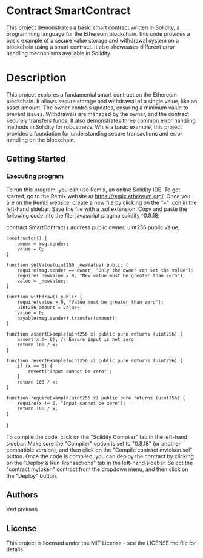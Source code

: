 # Contract SmartContract
This project demonstrates a basic smart contract written in Solidity, a programming language for the Ethereum blockchain. this code provides a basic example of a secure value storage and withdrawal system on a blockchain using a smart contract. It also showcases different error handling mechanisms available in Solidity.
# Description
This project explores a fundamental smart contract on the Ethereum blockchain. It allows secure storage and withdrawal of a single value, like an asset amount. The owner controls updates, ensuring a minimum value to prevent issues. Withdrawals are managed by the owner, and the contract securely transfers funds. It also demonstrates three common error handling methods in Solidity for robustness. While a basic example, this project provides a foundation for understanding secure transactions and error handling on the blockchain.
## Getting Started
### Executing program
To run this program, you can use Remix, an online Solidity IDE. To get started, go to the Remix website at https://remix.ethereum.org/.
Once you are on the Remix website, create a new file by clicking on the "+" icon in the left-hand sidebar. Save the file with a .sol extension. Copy and paste the following code into the file:
javascript
pragma solidity ^0.8.18;

contract SmartContract {
    address public owner;
    uint256 public value;

    constructor() {
        owner = msg.sender;
        value = 0;
    }

    function setValue(uint256 _newValue) public {
        require(msg.sender == owner, "Only the owner can set the value");
        require(_newValue > 0, "New value must be greater than zero");
        value = _newValue;
    }

    function withdraw() public {
        require(value > 0, "Value must be greater than zero");
        uint256 amount = value;
        value = 0;
        payable(msg.sender).transfer(amount);
    }

    function assertExample(uint256 x) public pure returns (uint256) {
        assert(x != 0); // Ensure input is not zero
        return 100 / x;
    }

    function revertExample(uint256 x) public pure returns (uint256) {
        if (x == 0) {
            revert("Input cannot be zero");
        }
        return 100 / x;
    }

    function requireExample(uint256 x) public pure returns (uint256) {
        require(x != 0, "Input cannot be zero");
        return 100 / x;
    }
}

To compile the code, click on the "Solidity Compiler" tab in the left-hand sidebar. Make sure the "Compiler" option is set to "0.8.18" (or another compatible version), and then click on the "Compile contract mytoken.sol" button.
Once the code is compiled, you can deploy the contract by clicking on the "Deploy & Run Transactions" tab in the left-hand sidebar. Select the "contract mytoken" contract from the dropdown menu, and then click on the "Deploy" button.
## Authors
Ved prakash
## License
This project is licensed under the MIT License - see the LICENSE.md file for details
